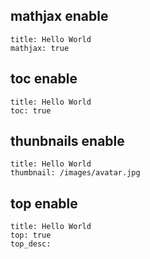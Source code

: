 ## mathjax enable 

```
title: Hello World
mathjax: true
```

## toc enable

```
title: Hello World
toc: true
```

## thunbnails enable

```
title: Hello World
thumbnail: /images/avatar.jpg
```
## top enable

```
title: Hello World
top: true
top_desc: 
```